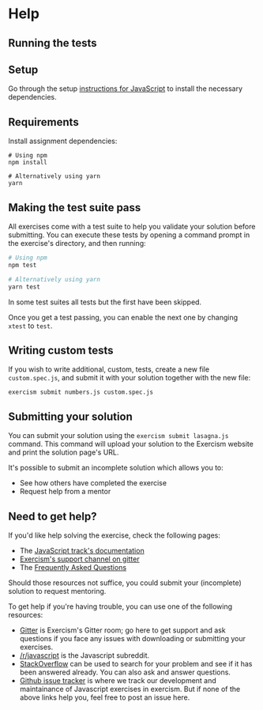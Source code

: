 # Help

## Running the tests

## Setup

Go through the setup [instructions for JavaScript][docs-exercism-javascript] to
install the necessary dependencies.

## Requirements

Install assignment dependencies:

```shell
# Using npm
npm install

# Alternatively using yarn
yarn
```

## Making the test suite pass

All exercises come with a test suite to help you validate your solution before
submitting. You can execute these tests by opening a command prompt in the
exercise's directory, and then running:

```bash
# Using npm
npm test

# Alternatively using yarn
yarn test
```

In some test suites all tests but the first have been skipped.

Once you get a test passing, you can enable the next one by changing `xtest` to
`test`.

## Writing custom tests

If you wish to write additional, custom, tests, create a new file
`custom.spec.js`, and submit it with your solution together with the new file:

```shell
exercism submit numbers.js custom.spec.js
```

[docs-exercism-javascript]:
    https://exercism.org/docs/tracks/javascript/installation

## Submitting your solution

You can submit your solution using the `exercism submit lasagna.js` command.
This command will upload your solution to the Exercism website and print the
solution page's URL.

It's possible to submit an incomplete solution which allows you to:

-   See how others have completed the exercise
-   Request help from a mentor

## Need to get help?

If you'd like help solving the exercise, check the following pages:

-   The
    [JavaScript track's documentation](https://exercism.org/docs/tracks/javascript)
-   [Exercism's support channel on gitter](https://gitter.im/exercism/support)
-   The [Frequently Asked Questions](https://exercism.org/docs/using/faqs)

Should those resources not suffice, you could submit your (incomplete) solution
to request mentoring.

To get help if you're having trouble, you can use one of the following
resources:

-   [Gitter](https://gitter.im/exercism/support) is Exercism's Gitter room; go
    here to get support and ask questions if you face any issues with
    downloading or submitting your exercises.
-   [/r/javascript](https://www.reddit.com/r/javascript) is the Javascript
    subreddit.
-   [StackOverflow](https://stackoverflow.com/questions/tagged/javascript+exercism)
    can be used to search for your problem and see if it has been answered
    already. You can also ask and answer questions.
-   [Github issue tracker](https://github.com/exercism/javascript/issues) is
    where we track our development and maintainance of Javascript exercises in
    exercism. But if none of the above links help you, feel free to post an
    issue here.
